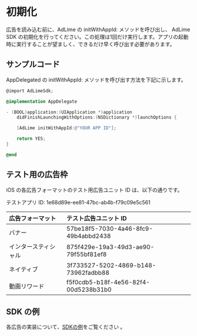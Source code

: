 # 初期化

広告を読み込む前に、AdLime の initWithAppId: メソッドを呼び出し、 AdLime SDK の初期化を行ってください。この処理は1回だけ実行します。アプリの起動時に実行することが望ましく、できるだけ早く呼び出す必要があります。

## サンプルコード
AppDelegated の initWithAppId: メソッドを呼び出す方法を下記に示します。

```objectivec
@import AdLimeSdk;

@implementation AppDelegate

- (BOOL)application:(UIApplication *)application
    didFinishLaunchingWithOptions:(NSDictionary *)launchOptions {

    [AdLime initWithAppId:@"YOUR APP ID"];

    return YES;
}

@end
```

## テスト用の広告枠
iOS の各広告フォーマットのテスト用広告ユニット ID は、以下の通りです。

テストアプリ ID: 1e68d89e-ee81-47bc-ab4b-f79c09e5c561

| 広告フォーマット          | テスト広告ユニット ID                 |
|:---------------------- |:------------------------------------- |
|バナー                   |57be18f5-7030-4a46-8fc9-49b4abbd2438   |
|インタースティシャル       |875f429e-19a3-49d3-ae90-79f55bf81ef8   |
|ネイティブ                |3f733527-5202-4869-b148-73962fadbb88   |
|動画リワード              |f5f0cdb5-b18f-4e56-82f4-00d5238b31b0   |


## SDK の例
各広告の実装について、[SDKの例](https://github.com/Ham-mer/AdLime-iOS-Demo)をご覧ください 。